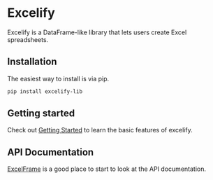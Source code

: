 # Excelify

Excelify is a DataFrame-like library that lets users create Excel spreadsheets.

## Installation
The easiest way to install is via pip.

```bash
pip install excelify-lib
```

## Getting started
Check out [Getting Started](getting_started.md) to learn the basic features
of excelify.

## API Documentation
[ExcelFrame](excelframe.md) is a good place to start to look at the API documentation.
